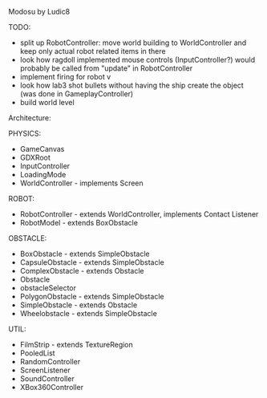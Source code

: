 Modosu by Ludic8


TODO:
* split up RobotController: move world building to WorldController and keep only actual robot related items in there
* look how ragdoll implemented mouse controls (InputController?) would probably be called from "update" in RobotController
* implement firing for robot v
* look how lab3 shot bullets without having the ship create the object (was done in GameplayController)
* build world level

Architecture:

PHYSICS:
* GameCanvas
* GDXRoot
* InputController
* LoadingMode
* WorldController - implements Screen

ROBOT:
* RobotController - extends WorldController, implements Contact Listener
* RobotModel - extends BoxObstacle

OBSTACLE:
* BoxObstacle - extends SimpleObstacle
* CapsuleObstacle - extends SimpleObstacle
* ComplexObstacle - extends Obstacle
* Obstacle
* obstacleSelector
* PolygonObstacle - extends SimpleObstacle
* SimpleObstacle - extends Obstacle
* Wheelobstacle - extends SimpleObstacle


UTIL:
* FilmStrip - extends TextureRegion
* PooledList
* RandomController
* ScreenListener
* SoundController
* XBox360Controller
